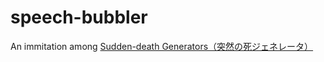 # speech-bubbler

An immitation among [Sudden-death Generators（突然の死ジェネレータ）](https://www.google.co.jp/search?safe=off&num=24&hl=en&q=%E7%AA%81%E7%84%B6%E3%81%AE%E6%AD%BB+%E3%82%B8%E3%82%A7%E3%83%8D%E3%83%AC%E3%83%BC%E3%82%BF)

